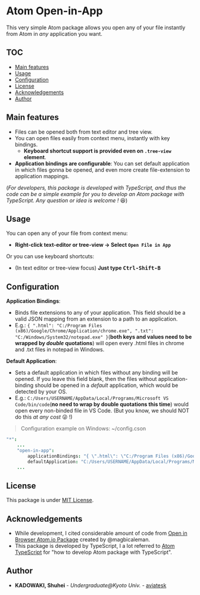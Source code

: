 # Atom Open-in-App

This very simple Atom package allows you open any of your file instantly from Atom in _any_ application you want.



<h2> TOC </h2>

<!-- @import "[TOC]" {cmd="toc" depthFrom=2 depthTo=3 orderedList=false} -->
<!-- code_chunk_output -->

* [Main features](#main-features)
* [Usage](#usage)
* [Configuration](#configuration)
* [License](#license)
* [Acknowledgements](#acknowledgements)
* [Author](#author)

<!-- /code_chunk_output -->


## Main features

- Files can be opened both from text editor and tree view.
- You can open files easily from context menu, instantly with key bindings.
    * **Keyboard shortcut support is provided even on `.tree-view` element**.
- **Application bindings are configurable**: You can set default application in which files gonna be opened, and even more create file-extension to application mappings.

(_For developers, this package is developed with TypeScript, and thus the code can be a simple example for you to develop an Atom package with TypeScript. Any question or idea is welcome !_ 😆)


## Usage

You can open any of your file from context menu:
- **Right-click text-editor or tree-view -> Select `Open File in App`**

Or you can use keyboard shortcuts:
- (In text editor or tree-view focus) **Just type <kbd>Ctrl-Shift-B</kbd>**


## Configuration

**Application Bindings**:
- Binds file extensions to any of your application. This field should be a valid JSON mapping from an extension to a path to an application.
- E.g.: `{ ".html": "C:/Program Files (x86)/Google/Chrome/Application/chrome.exe", ".txt": "C:/Windows/System32/notepad.exe" }`(**both keys and values need to be wrapped by _double_ quotations**) will open every .html files in chrome and .txt files in notepad in Windows.

**Default Application**:
- Sets a default application in which files without any binding will be opened. If you leave this field blank, then the files without application-binding should be opened in a _default_ application, which would be detected by your OS.
- E.g.: `C:/Users/USERNAME/AppData/Local/Programs/Microsoft VS Code/bin/code`(**no need to wrap by double quotations this time**) would open every non-binded file in VS Code. (But you know, we should NOT do this _at any cost_ 😜 !)

> Configuration example on Windows: ~/config.cson

```coffee
"*":
    ...
    "open-in-app":
        applicationBindings: "{ \".html\": \"C:/Program Files (x86)/Google/Chrome/Application/chrome.exe\", \".txt\": \"C:/Windows/System32/notepad.exe\" }"
        defaultApplication: "C:/Users/USERNAME/AppData/Local/Programs/Microsoft VS Code/bin/code"
    ...
```

## License

This package is under [MIT License](LICENSE.md).


## Acknowledgements

- While development, I cited considerable amount of code from [Open in Browser Atom.io Package](https://github.com/magbicaleman/open-in-browser) created by @magbicaleman.
- This package is developed by TypeScript, I a lot referred to [Atom TypeScript](https://github.com/TypeStrong/atom-typescript) for "how to develop Atom package with TypeScript".


## Author

- **KADOWAKI, Shuhei** - *Undergraduate@Kyoto Univ.* - [aviatesk]


<!-- Links -->

[aviatesk]: https://github.com/aviatesk
